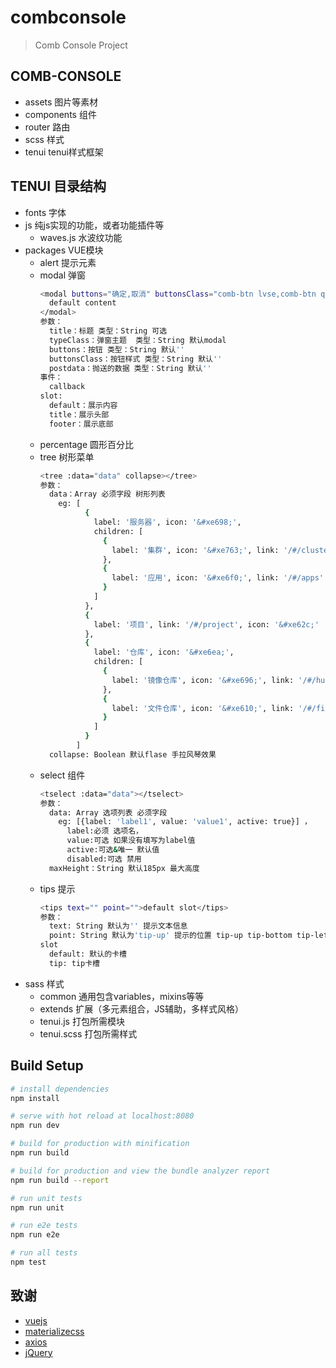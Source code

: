 # combconsole

> Comb Console Project

## COMB-CONSOLE

 - assets 图片等素材
 - components 组件
 - router 路由
 - scss 样式
 - tenui tenui样式框架

## TENUI 目录结构

 - fonts 字体
 - js 纯js实现的功能，或者功能插件等
    - waves.js 水波纹功能
 - packages VUE模块
    - alert 提示元素
    - modal 弹窗
      ```bash
      <modal buttons="确定,取消" buttonsClass="comb-btn lvse,comb-btn qingse" ref="delcluster" class="comb-dialog mini">
        default content
      </modal>
      参数：
        title：标题 类型：String 可选
        typeClass：弹窗主题  类型：String 默认modal
        buttons：按钮 类型：String 默认''
        buttonsClass：按钮样式 类型：String 默认''
        postdata：抛送的数据 类型：String 默认''
      事件：
        callback
      slot:
        default：展示内容
        title：展示头部
        footer：展示底部
      ```
    - percentage 圆形百分比
    - tree 树形菜单
      ``` bash
      <tree :data="data" collapse></tree>
      参数：
        data：Array 必须字段 树形列表
          eg: [
                {
                  label: '服务器', icon: '&#xe698;',
                  children: [
                    {
                      label: '集群', icon: '&#xe763;', link: '/#/cluster'
                    },
                    {
                      label: '应用', icon: '&#xe6f0;', link: '/#/apps'
                    }
                  ]
                },
                {
                  label: '项目', link: '/#/project', icon: '&#xe62c;'
                },
                {
                  label: '仓库', icon: '&#xe6ea;',
                  children: [
                    {
                      label: '镜像仓库', icon: '&#xe696;', link: '/#/hub'
                    },
                    {
                      label: '文件仓库', icon: '&#xe610;', link: '/#/filehub'
                    }
                  ]
                }
              ]
        collapse: Boolean 默认flase 手拉风琴效果
      ```
    - select 组件
      ``` bash
      <tselect :data="data"></tselect>
      参数：
        data: Array 选项列表 必须字段
          eg: [{label: 'label1', value: 'value1', active: true}] ，
            label:必须 选项名， 
            value:可选 如果没有填写为label值 
            active:可选&唯一 默认值
            disabled:可选 禁用
        maxHeight：String 默认185px 最大高度
      ```
    - tips 提示
      ``` bash
      <tips text="" point="">default slot</tips>
      参数：
        text: String 默认为'' 提示文本信息
        point: String 默认为'tip-up' 提示的位置 tip-up tip-bottom tip-left tip-right
      slot
        default: 默认的卡槽
        tip: tip卡槽
      ```
 - sass 样式
    - common 通用包含variables，mixins等等
    - extends 扩展（多元素组合，JS辅助，多样式风格）
    - tenui.js 打包所需模块
    - tenui.scss 打包所需样式

## Build Setup

``` bash
# install dependencies
npm install

# serve with hot reload at localhost:8080
npm run dev

# build for production with minification
npm run build

# build for production and view the bundle analyzer report
npm run build --report

# run unit tests
npm run unit

# run e2e tests
npm run e2e

# run all tests
npm test
```

## 致谢
- <a href="vuejs.org">vuejs</a>
- <a href="http://materializecss.com/">materializecss</a>
- <a href="https://github.com/mzabriskie/axios">axios</a>
- <a href="http://jquery.com/">jQuery</a>


